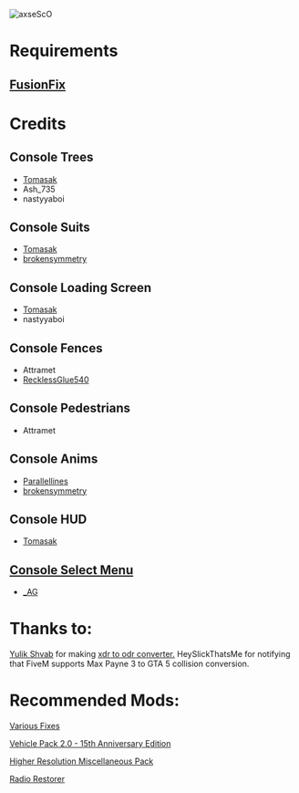![axseScO](https://github.com/user-attachments/assets/99643248-c870-4805-83e5-4fe15e8fe58f)

# Requirements

## [FusionFix](https://github.com/ThirteenAG/GTAIV.EFLC.FusionFix)
   
# Credits
## Console Trees
- [Tomasak](https://github.com/Tomasak)
- Ash_735
- nastyyaboi

## Console Suits
- [Tomasak](https://github.com/Tomasak)
- [brokensymmetry](https://github.com/sTc2201)

## Console Loading Screen
- [Tomasak](https://github.com/Tomasak)
- nastyyaboi

## Console Fences
- Attramet
- [RecklessGlue540](https://github.com/RecklessGlue540) 

## Console Pedestrians
- Attramet

## Console Anims
- [Parallellines](https://github.com/Parallellines0451)
- [brokensymmetry](https://github.com/sTc2201)

## Console HUD
- [Tomasak](https://github.com/Tomasak)

## [Console Select Menu](https://github.com/gennariarmando/iv-console-select-menu) 
- [_AG](https://github.com/gennariarmando/)

# Thanks to:

[Yulik Shvab](https://github.com/d3g0n-byte) for making [xdr to odr converter.](https://gtaforums.com/topic/987186-relwipopen-sourcered-dead-redemption-and-mcla-resource-converter/)
HeySlickThatsMe for notifying that FiveM supports Max Payne 3 to GTA 5 collision conversion.

# Recommended Mods:

[Various Fixes](https://github.com/valentyn-l/GTAIV.EFLC.Various.Fixes) 

[Vehicle Pack 2.0 - 15th Anniversary Edition](https://gtaforums.com/topic/989901-gta-iv-tlad-tbogt-remastered-vehicle-pack-15th-anniversary-edition/) 

[Higher Resolution Miscellaneous Pack](https://gtaforums.com/topic/993549-gta-iv-tlad-tbogt-higher-resolution-miscellaneous-pack/) 

[Radio Restorer](http://downgraders.rockstarvision.com/)
